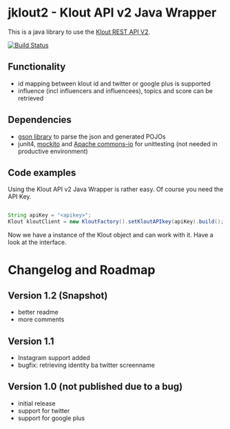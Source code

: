jklout2 - Klout API v2 Java Wrapper
===================================

This is a java library to use the [Klout REST API V2](http://klout.com/s/developers/v2). 

[![Build Status](https://buildhive.cloudbees.com/job/nbartels/job/jklout2/badge/icon)](https://buildhive.cloudbees.com/job/nbartels/job/jklout2/)

Functionality
-------------
* id mapping between klout id and twitter or google plus is supported
* influence (incl influencers and influencees), topics and score can be retrieved

Dependencies
------------
 * [gson library](https://code.google.com/p/google-gson/) to parse the json and generated POJOs
 * junit4, [mockito](https://code.google.com/p/mockito/) and [Apache commons-io](http://commons.apache.org/proper/commons-io/) for unittesting (not needed in productive environment)

Code examples
-------------
Using the Klout API v2 Java Wrapper is rather easy. Of course you need the API Key. 

```java

String apiKey = "<apikey>";
Klout kloutClient = new KloutFactory().setKloutAPIkey(apiKey).build();
```

Now we have a instance of the Klout object and can work with it. Have a look at the interface.


Changelog and Roadmap
=====================

Version 1.2 (Snapshot)
----------------------
* better readme
* more comments

Version 1.1
-----------
* Instagram support added
* bugfix: retrieving identity ba twitter screenname

Version 1.0 (not published due to a bug)
----------------------------------------
* initial release
* support for twitter
* support for google plus